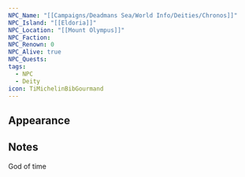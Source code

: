 ```yaml
---
NPC_Name: "[[Campaigns/Deadmans Sea/World Info/Deities/Chronos]]"
NPC_Island: "[[Eldoria]]"
NPC_Location: "[[Mount Olympus]]"
NPC_Faction: 
NPC_Renown: 0
NPC_Alive: true
NPC_Quests: 
tags:
  - NPC
  - Deity
icon: TiMichelinBibGourmand
---
```

## Appearance 



## Notes
God of time



